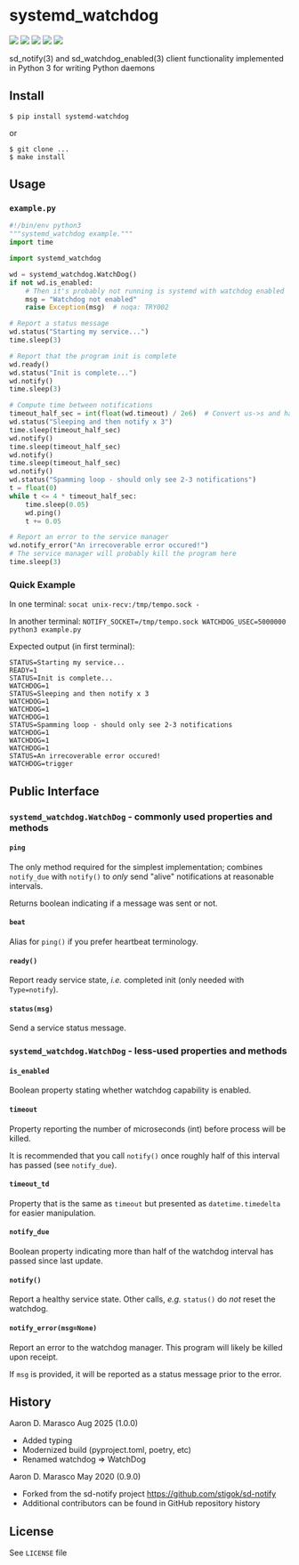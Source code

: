 # systemd_watchdog

![](https://img.shields.io/pypi/l/systemd-watchdog)
![](https://img.shields.io/pypi/v/systemd-watchdog.svg)
![](https://img.shields.io/travis/com/aarondmarasco/systemd-watchdog)
![](https://img.shields.io/pypi/wheel/systemd-watchdog.svg)
![](https://img.shields.io/pypi/pyversions/systemd-watchdog.svg)

sd_notify(3) and sd_watchdog_enabled(3) client functionality implemented in Python 3 for writing Python daemons

## Install
```
$ pip install systemd-watchdog
```
or
```
$ git clone ...
$ make install
```

## Usage
### `example.py`
```python
#!/bin/env python3
"""systemd_watchdog example."""
import time

import systemd_watchdog

wd = systemd_watchdog.WatchDog()
if not wd.is_enabled:
    # Then it's probably not running is systemd with watchdog enabled
    msg = "Watchdog not enabled"
    raise Exception(msg)  # noqa: TRY002

# Report a status message
wd.status("Starting my service...")
time.sleep(3)

# Report that the program init is complete
wd.ready()
wd.status("Init is complete...")
wd.notify()
time.sleep(3)

# Compute time between notifications
timeout_half_sec = int(float(wd.timeout) / 2e6)  # Convert us->s and half that
wd.status("Sleeping and then notify x 3")
time.sleep(timeout_half_sec)
wd.notify()
time.sleep(timeout_half_sec)
wd.notify()
time.sleep(timeout_half_sec)
wd.notify()
wd.status("Spamming loop - should only see 2-3 notifications")
t = float(0)
while t <= 4 * timeout_half_sec:
    time.sleep(0.05)
    wd.ping()
    t += 0.05

# Report an error to the service manager
wd.notify_error("An irrecoverable error occured!")
# The service manager will probably kill the program here
time.sleep(3)
```
### Quick Example
In one terminal:
`socat unix-recv:/tmp/tempo.sock -`

In another terminal:
`NOTIFY_SOCKET=/tmp/tempo.sock WATCHDOG_USEC=5000000 python3 example.py`

Expected output (in first terminal):
```
STATUS=Starting my service...
READY=1
STATUS=Init is complete...
WATCHDOG=1
STATUS=Sleeping and then notify x 3
WATCHDOG=1
WATCHDOG=1
WATCHDOG=1
STATUS=Spamming loop - should only see 2-3 notifications
WATCHDOG=1
WATCHDOG=1
WATCHDOG=1
STATUS=An irrecoverable error occured!
WATCHDOG=trigger
```

## Public Interface
### `systemd_watchdog.WatchDog` - commonly used properties and methods
#### `ping`
The only method required for the simplest implementation; combines `notify_due` with `notify()` to _only_ send "alive" notifications at reasonable intervals.

Returns boolean indicating if a message was sent or not.

#### `beat`
Alias for `ping()` if you prefer heartbeat terminology.

#### `ready()`
Report ready service state, _i.e._ completed init (only needed with `Type=notify`).

#### `status(msg)`
Send a service status message.

### `systemd_watchdog.WatchDog` - less-used properties and methods
#### `is_enabled`
Boolean property stating whether watchdog capability is enabled.

#### `timeout`
Property reporting the number of microseconds (int) before process will be killed.

It is recommended that you call `notify()` once roughly half of this interval has passed (see `notify_due`).

#### `timeout_td`
Property that is the same as `timeout` but presented as `datetime.timedelta` for easier manipulation.

#### `notify_due`
Boolean property indicating more than half of the watchdog interval has passed since last update.

#### `notify()`
Report a healthy service state. Other calls, _e.g._ `status()` do *not* reset the watchdog.

#### `notify_error(msg=None)`
Report an error to the watchdog manager. This program will likely be killed upon receipt.

If `msg` is provided, it will be reported as a status message prior to the error.


## History
Aaron D. Marasco Aug 2025 (1.0.0)
 * Added typing
 * Modernized build (pyproject.toml, poetry, etc)
 * Renamed watchdog => WatchDog

Aaron D. Marasco May 2020 (0.9.0)
 * Forked from the sd-notify project <https://github.com/stigok/sd-notify>
 * Additional contributors can be found in GitHub repository history

## License

See `LICENSE` file
